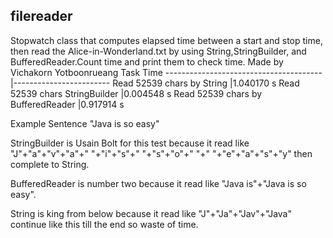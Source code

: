 ## filereader

Stopwatch class that computes elapsed time between a start and stop time, then read the Alice-in-Wonderland.txt by 
using String,StringBuilder, and BufferedReader.Count time and print them to check time.
Made by Vichakorn Yotboonrueang
Task									Time
---------------------------------------|------------------------
Read 52539 chars by String			   |1.040170 s
Read 52539 chars StringBuilder         |0.004548 s
Read 52539 chars by BufferedReader     |0.917914 s


Example Sentence 		"Java is 
				  		so easy"
				  
				  
StringBuilder is Usain Bolt for this test because it read like 
"J"+"a"+"v"+"a"+" "+"i"+"s"+" "+"s"+"o"+" "+" "+"e"+"a"+"s"+"y" then complete to String.

BufferedReader is number two because it read like "Java is"+"Java is so easy".

String is king from below because it read like "J"+"Ja"+"Jav"+"Java" continue like this till the end so waste of time.
